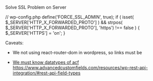 Solve SSL Problem on Server

// wp-config.php
define('FORCE_SSL_ADMIN', true);
if ( isset( $_SERVER['HTTP_X_FORWARDED_PROTO'] ) && strpos( $_SERVER['HTTP_X_FORWARDED_PROTO'], 'https') !== false ) {
    $_SERVER['HTTPS'] = 'on';
}

Caveats:
- We not using react-router-dom in wordpress, so links must be <a href>

- We must know datatypes of acf
https://www.advancedcustomfields.com/resources/wp-rest-api-integration/#rest-api-field-types
